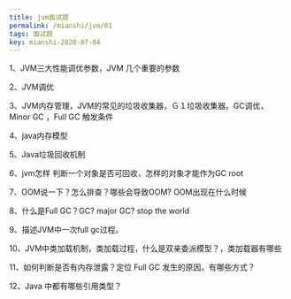 ```yaml
---
title: jvm面试题
permalink: /mianshi/jvm/01
tags: 面试题
key: mianshi-2020-07-04
---
```


1、JVM三大性能调优参数，JVM 几个重要的参数

2、JVM调优

3、JVM内存管理，JVM的常见的垃圾收集器，Ｇ１垃圾收集器。GC调优，Minor GC ，Full GC 触发条件

4、java内存模型

5、Java垃圾回收机制

6、jvm怎样 判断一个对象是否可回收，怎样的对象才能作为GC root

7、OOM说一下？怎么排查？哪些会导致OOM? OOM出现在什么时候

8、什么是Full GC？GC? major GC? stop the world

9、描述JVM中一次full gc过程。

10、JVM中类加载机制，类加载过程，什么是双亲委派模型？，类加载器有哪些

11、如何判断是否有内存泄露？定位 Full GC 发生的原因，有哪些方式？

12、Java 中都有哪些引用类型？